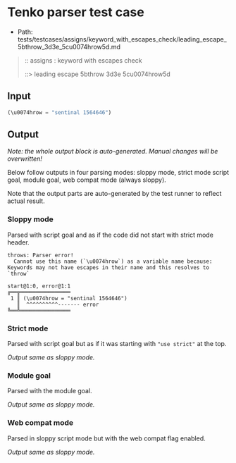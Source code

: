 # Tenko parser test case

- Path: tests/testcases/assigns/keyword_with_escapes_check/leading_escape_5bthrow_3d3e_5cu0074hrow5d.md

> :: assigns : keyword with escapes check
>
> ::> leading escape 5bthrow 3d3e 5cu0074hrow5d

## Input

`````js
(\u0074hrow = "sentinal 1564646")
`````

## Output

_Note: the whole output block is auto-generated. Manual changes will be overwritten!_

Below follow outputs in four parsing modes: sloppy mode, strict mode script goal, module goal, web compat mode (always sloppy).

Note that the output parts are auto-generated by the test runner to reflect actual result.

### Sloppy mode

Parsed with script goal and as if the code did not start with strict mode header.

`````
throws: Parser error!
  Cannot use this name (`\u0074hrow`) as a variable name because: Keywords may not have escapes in their name and this resolves to `throw`

start@1:0, error@1:1
╔══╦════════════════
 1 ║ (\u0074hrow = "sentinal 1564646")
   ║  ^^^^^^^^^^------- error
╚══╩════════════════

`````

### Strict mode

Parsed with script goal but as if it was starting with `"use strict"` at the top.

_Output same as sloppy mode._

### Module goal

Parsed with the module goal.

_Output same as sloppy mode._

### Web compat mode

Parsed in sloppy script mode but with the web compat flag enabled.

_Output same as sloppy mode._
